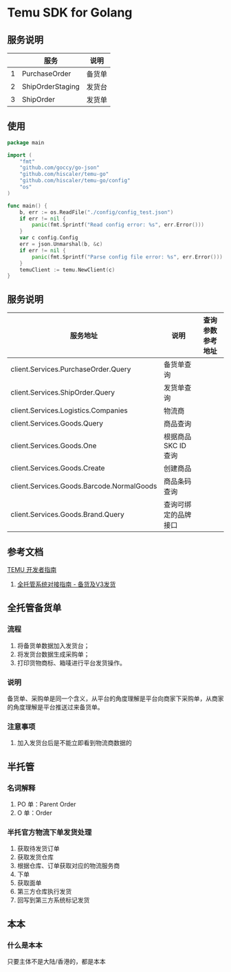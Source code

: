 Temu SDK for Golang
===================

## 服务说明

|   | 服务               | 说明    |
|---|------------------|-------|
| 1 | PurchaseOrder    | 备货单   |
| 2 | ShipOrderStaging | 发货台   |
| 3 | ShipOrder        | 发货单   |

## 使用

```go
package main

import (
	"fmt"
	"github.com/goccy/go-json"
	"github.com/hiscaler/temu-go"
	"github.com/hiscaler/temu-go/config"
	"os"
)

func main() {
	b, err := os.ReadFile("./config/config_test.json")
	if err != nil {
		panic(fmt.Sprintf("Read config error: %s", err.Error()))
	}
	var c config.Config
	err = json.Unmarshal(b, &c)
	if err != nil {
		panic(fmt.Sprintf("Parse config file error: %s", err.Error()))
	}
	temuClient := temu.NewClient(c)
}
```

## 服务说明
| 服务地址                                    | 说明            | 查询参数参考地址 |
|-----------------------------------------|---------------|----------|
| client.Services.PurchaseOrder.Query     | 备货单查询         |          |
| client.Services.ShipOrder.Query         | 发货单查询         |          |
| client.Services.Logistics.Companies     | 物流商           |          |
| client.Services.Goods.Query             | 商品查询          |          |
| client.Services.Goods.One               | 根据商品 SKC ID 查询 |          |
| client.Services.Goods.Create            | 创建商品          |          |
| client.Services.Goods.Barcode.NormalGoods | 商品条码查询            |          |
| client.Services.Goods.Brand.Query       | 查询可绑定的品牌接口    |          |

## 参考文档

[TEMU 开发者指南](https://seller.kuajingmaihuo.com/sop/view/634117628601810731)

1. [全托管系统对接指南 - 备货及V3发货](https://seller.kuajingmaihuo.com/sop/view/889973754324016047#YSg2AE)

## 全托管备货单

### 流程

1. 将备货单数据加入发货台；
2. 将发货台数据生成采购单；
3. 打印货物商标、箱唛进行平台发货操作。

### 说明

备货单、采购单是同一个含义，从平台的角度理解是平台向商家下采购单，从商家的角度理解是平台推送过来备货单。

### 注意事项

1. 加入发货台后是不能立即看到物流商数据的

## 半托管

### 名词解释

1. PO 单：Parent Order
2. O 单：Order

### 半托官方物流下单发货处理

1. 获取待发货订单
2. 获取发货仓库
3. 根据仓库、订单获取对应的物流服务商
4. 下单
5. 获取面单
6. 第三方仓库执行发货
7. 回写到第三方系统标记发货

## 本本

### 什么是本本

只要主体不是大陆/香港的，都是本本